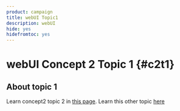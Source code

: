 ```yaml
---
product: campaign
title: webUI Topic1
description: webUI
hide: yes
hidefromtoc: yes
---
```

# webUI Concept 2 Topic 1 {#c2t1}

## About topic 1

Learn concept2 topic 2 in [this page](topic2.md).
Learn this other topic [here](../../automation/workflow/about-workflows.md)